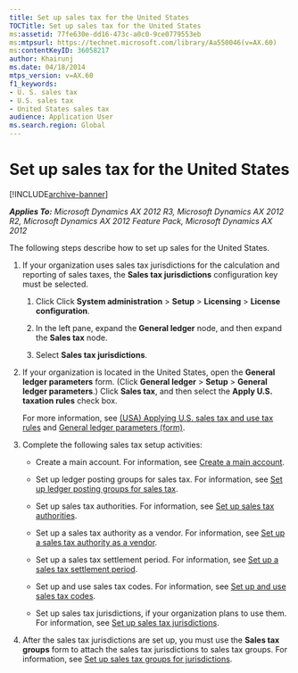 ```yaml
---
title: Set up sales tax for the United States
TOCTitle: Set up sales tax for the United States
ms:assetid: 77fe630e-dd16-473c-a0c0-9ce0779553eb
ms:mtpsurl: https://technet.microsoft.com/library/Aa550046(v=AX.60)
ms:contentKeyID: 36058217
author: Khairunj
ms.date: 04/18/2014
mtps_version: v=AX.60
f1_keywords:
- U. S. sales tax
- U.S. sales tax
- United States sales tax
audience: Application User
ms.search.region: Global
---
```


# Set up sales tax for the United States 


[!INCLUDE[archive-banner](includes/archive-banner.md)]


_**Applies To:** Microsoft Dynamics AX 2012 R3, Microsoft Dynamics AX 2012 R2, Microsoft Dynamics AX 2012 Feature Pack, Microsoft Dynamics AX 2012_

The following steps describe how to set up sales for the United States.

1.  If your organization uses sales tax jurisdictions for the calculation and reporting of sales taxes, the **Sales tax jurisdictions** configuration key must be selected.
    
    1.  Click Click **System administration** \> **Setup** \> **Licensing** \> **License configuration**.
    
    2.  In the left pane, expand the **General ledger** node, and then expand the **Sales tax** node.
    
    3.  Select **Sales tax jurisdictions**.

2.  If your organization is located in the United States, open the **General ledger parameters** form. (Click **General ledger** \> **Setup** \> **General ledger parameters**.) Click **Sales tax**, and then select the **Apply U.S. taxation rules** check box.
    
    For more information, see [(USA) Applying U.S. sales tax and use tax rules](usa-applying-u-s-sales-tax-and-use-tax-rules.md) and [General ledger parameters (form)](https://technet.microsoft.com/library/aa557286\(v=ax.60\)).

3.  Complete the following sales tax setup activities:
    
      - Create a main account. For information, see [Create a main account](create-a-main-account.md).
    
      - Set up ledger posting groups for sales tax. For information, see [Set up ledger posting groups for sales tax](set-up-ledger-posting-groups-for-sales-tax.md).
    
      - Set up sales tax authorities. For information, see [Set up sales tax authorities](set-up-sales-tax-authorities.md).
    
      - Set up a sales tax authority as a vendor. For information, see [Set up a sales tax authority as a vendor](set-up-a-sales-tax-authority-as-a-vendor.md).
    
      - Set up a sales tax settlement period. For information, see [Set up a sales tax settlement period](set-up-a-sales-tax-settlement-period.md).
    
      - Set up and use sales tax codes. For information, see [Set up and use sales tax codes](set-up-and-use-sales-tax-codes.md).
    
      - Set up sales tax jurisdictions, if your organization plans to use them. For information, see [Set up sales tax jurisdictions](set-up-sales-tax-jurisdictions.md).

4.  After the sales tax jurisdictions are set up, you must use the **Sales tax groups** form to attach the sales tax jurisdictions to sales tax groups. For information, see [Set up sales tax groups for jurisdictions](set-up-sales-tax-groups-for-jurisdictions.md).

  


